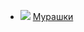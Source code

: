 * ![](/books/literature_political/Борис%20Виан/Мурашки.jpg) [Мурашки](/books/literature_political/Борис%20Виан/Мурашки)